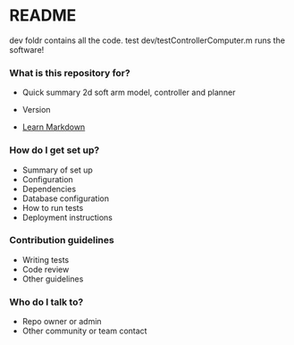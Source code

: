 # README #

dev foldr contains all the code. test
dev/testControllerComputer.m runs the software!

### What is this repository for? ###

* Quick summary
2d soft arm model, controller and planner

* Version
* [Learn Markdown](https://bitbucket.org/tutorials/markdowndemo)

### How do I get set up? ###

* Summary of set up
* Configuration
* Dependencies
* Database configuration
* How to run tests
* Deployment instructions

### Contribution guidelines ###

* Writing tests
* Code review
* Other guidelines

### Who do I talk to? ###

* Repo owner or admin
* Other community or team contact